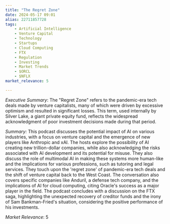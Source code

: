 ```yaml
---
title: "The Regret Zone"
date: 2024-05-17 09:01
alias: 22711857728
tags:
    - Artificial Intelligence
    - Venture Capital
    - Technology
    - Startups
    - Cloud Computing
    - FTX
    - Regulation
    - Investing
    - Market Trends
    - $ORCL
    - $NFLX
market_relevance: 5

---
```

*Executive Summary*: The "Regret Zone" refers to the pandemic-era tech deals made by venture capitalists, many of which were driven by excessive optimism and resulted in significant losses. This term, used internally by Silver Lake, a giant private equity fund, reflects the widespread acknowledgment of poor investment decisions made during that period.


*Summary:*
This podcast discusses the potential impact of AI on various industries, with a focus on venture capital and the emergence of new players like Anthropic and xAI. The hosts explore the possibility of AI creating new trillion-dollar companies, while also acknowledging the risks associated with AI development and its potential for misuse. They also discuss the role of multimodal AI in making these systems more human-like and the implications for various professions, such as tutoring and legal services. They touch upon the 'regret zone' of pandemic-era tech deals and the shift of venture capital back to the West Coast. The conversation also covers specific companies like Anduril, a defense tech company, and the implications of AI for cloud computing, citing Oracle's success as a major player in the field. The podcast concludes with a discussion on the FTX saga, highlighting the unexpected recovery of creditor funds and the irony of Sam Bankman-Fried's situation, considering the positive performance of his investments. 



*Market Relevance*: 5
  